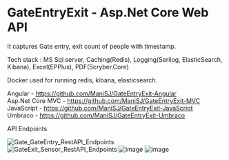 # GateEntryExit - Asp.Net Core Web API

It captures Gate entry, exit count of people with timestamp.

Tech stack : MS Sql server, Caching(Redis), Logging(Serilog, ElasticSearch, Kibana), Excel(EPPlus), PDF(Scryber.Core)

Docker used for running redis, kibana, elasticsearch.

Angular - https://github.com/ManiSJ/GateEntryExit-Angular  <br/>
Asp.Net Core MVC - https://github.com/ManiSJ/GateEntryExit-MVC <br />
JavaScript - https://github.com/ManiSJ/GateEntryExit-JavaScript <br />
Umbraco - https://github.com/ManiSJ/GateEntryExit-Umbraco

API Endpoints

![Gate_GateEntry_RestAPI_Endpoints](https://github.com/ManiSJ/GateEntryExit/assets/11914200/1139373b-8747-4c90-a23a-99e196a3b2d2)
![GateExit_Sensor_RestAPI_Endpoints](https://github.com/ManiSJ/GateEntryExit/assets/11914200/62c97318-ba5c-42d9-9758-8798196cf1bb)
![image](https://github.com/ManiSJ/GateEntryExit-Web-API/assets/11914200/ed7d70a6-19f2-4db5-b2d1-fe703ade09fa)
![image](https://github.com/ManiSJ/GateEntryExit-Web-API/assets/11914200/90318408-a85d-430a-a04e-2f3bd21f86ed)

